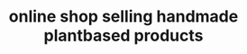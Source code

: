 ---
title: online shop selling handmade plantbased products
layout: shop
excerpt: Simple products made using sustainable natural organic ingredients & materials
  handcrafted in the UK.
---